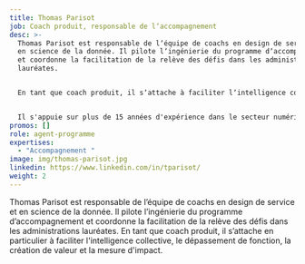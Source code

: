 ```yaml
---
title: Thomas Parisot
job: Coach produit, responsable de lʼaccompagnement
desc: >-
  Thomas Parisot est responsable de lʼéquipe de coachs en design de service et
  en science de la donnée. Il pilote lʼingénierie du programme dʼaccompagnement
  et coordonne la facilitation de la relève des défis dans les administrations
  lauréates. 


  En tant que coach produit, il sʼattache à faciliter lʼintelligence collective, le dépassement de fonction et la création de valeur. Il sʼimpose une pratique systémique et agnostique, pour rester en capacité d’apprendre et résoudre des problèmes complexes.


  Il s'appuie sur plus de 15 années d'expérience dans le secteur numérique, en ayant évolué dans des contextes organisationnels très variés, de la startup à la grande entreprise, en passant par les cabinets de conseil et le milieu associatif.
promos: []
role: agent-programme
expertises:
  - "Accompagnement "
image: img/thomas-parisot.jpg
linkedin: https://www.linkedin.com/in/tparisot/
weight: 2
---
```

Thomas Parisot est responsable de lʼéquipe de coachs en design de service et en science de la donnée. Il pilote lʼingénierie du programme dʼaccompagnement et coordonne la facilitation de la relève des défis dans les administrations lauréates. En tant que coach produit, il sʼattache en particulier à faciliter l'intelligence collective, le dépassement de fonction, la création de valeur et la mesure d'impact.